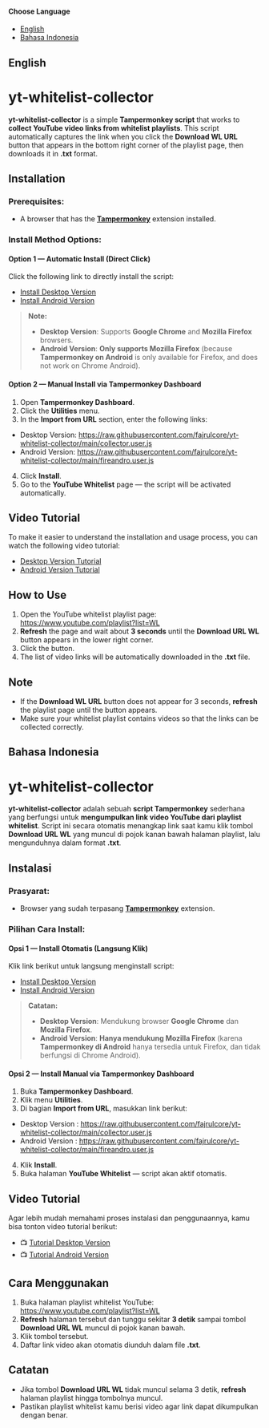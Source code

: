 #### Choose Language
- [English](#english)
- [Bahasa Indonesia](#bahasa-indonesia)


## English

# yt-whitelist-collector

**yt-whitelist-collector** is a simple **Tampermonkey script** that works to **collect YouTube video links from whitelist playlists**. This script automatically captures the link when you click the **Download WL URL** button that appears in the bottom right corner of the playlist page, then downloads it in **.txt** format.

## Installation

### Prerequisites:
- A browser that has the **[Tampermonkey](https://www.tampermonkey.net/)** extension installed.

### Install Method Options:

#### Option 1 — Automatic Install (Direct Click)
Click the following link to directly install the script:

- [Install Desktop Version](https://raw.githubusercontent.com/fajrulcore/yt-whitelist-collector/main/collector.user.js)
- [Install Android Version](https://raw.githubusercontent.com/fajrulcore/yt-whitelist-collector/main/fireandro.user.js)

> **Note:**
> - **Desktop Version**: Supports **Google Chrome** and **Mozilla Firefox** browsers.
> - **Android Version**: **Only supports Mozilla Firefox**
> (because **Tampermonkey on Android** is only available for Firefox, and does not work on Chrome Android).

#### Option 2 — Manual Install via Tampermonkey Dashboard
1. Open **Tampermonkey Dashboard**.
2. Click the **Utilities** menu.
3. In the **Import from URL** section, enter the following links:

- Desktop Version: https://raw.githubusercontent.com/fajrulcore/yt-whitelist-collector/main/collector.user.js
- Android Version: https://raw.githubusercontent.com/fajrulcore/yt-whitelist-collector/main/fireandro.user.js

4. Click **Install**.
5. Go to the **YouTube Whitelist** page — the script will be activated automatically.

## Video Tutorial

To make it easier to understand the installation and usage process, you can watch the following video tutorial:

- [Desktop Version Tutorial](https://youtu.be/eZTukxvUpUc)
- [Android Version Tutorial](https://youtube.com/shorts/MZ0c8IGCiQQ?feature=share)


## How to Use

1. Open the YouTube whitelist playlist page:
https://www.youtube.com/playlist?list=WL
2. **Refresh** the page and wait about **3 seconds** until the **Download URL WL** button appears in the lower right corner.
3. Click the button.
4. The list of video links will be automatically downloaded in the **.txt** file.

## Note

- If the **Download WL URL** button does not appear for 3 seconds, **refresh** the playlist page until the button appears.
- Make sure your whitelist playlist contains videos so that the links can be collected correctly.


## Bahasa Indonesia

# yt-whitelist-collector

**yt-whitelist-collector** adalah sebuah **script Tampermonkey** sederhana yang berfungsi untuk **mengumpulkan link video YouTube dari playlist whitelist**. Script ini secara otomatis menangkap link saat kamu klik tombol **Download URL WL** yang muncul di pojok kanan bawah halaman playlist, lalu mengunduhnya dalam format **.txt**.

## Instalasi

### Prasyarat:
- Browser yang sudah terpasang **[Tampermonkey](https://www.tampermonkey.net/)** extension.

### Pilihan Cara Install:

#### Opsi 1 — Install Otomatis (Langsung Klik)
Klik link berikut untuk langsung menginstall script:

- [Install Desktop Version](https://raw.githubusercontent.com/fajrulcore/yt-whitelist-collector/main/collector.user.js)
- [Install Android Version](https://raw.githubusercontent.com/fajrulcore/yt-whitelist-collector/main/fireandro.user.js)

> **Catatan:**
> - **Desktop Version**: Mendukung browser **Google Chrome** dan **Mozilla Firefox**.
> - **Android Version**: **Hanya mendukung Mozilla Firefox**
>   (karena **Tampermonkey di Android** hanya tersedia untuk Firefox, dan tidak berfungsi di Chrome Android).

#### Opsi 2 — Install Manual via Tampermonkey Dashboard
1. Buka **Tampermonkey Dashboard**.
2. Klik menu **Utilities**.
3. Di bagian **Import from URL**, masukkan link berikut:

- Desktop Version : https://raw.githubusercontent.com/fajrulcore/yt-whitelist-collector/main/collector.user.js  
- Android Version : https://raw.githubusercontent.com/fajrulcore/yt-whitelist-collector/main/fireandro.user.js  

4. Klik **Install**.
5. Buka halaman **YouTube Whitelist** — script akan aktif otomatis.

## Video Tutorial

Agar lebih mudah memahami proses instalasi dan penggunaannya, kamu bisa tonton video tutorial berikut:

- 📺 [Tutorial Desktop Version](https://youtu.be/eZTukxvUpUc)
- 📺 [Tutorial Android Version](https://youtube.com/shorts/MZ0c8IGCiQQ?feature=share)


## Cara Menggunakan

1. Buka halaman playlist whitelist YouTube:
   https://www.youtube.com/playlist?list=WL
2. **Refresh** halaman tersebut dan tunggu sekitar **3 detik** sampai tombol **Download URL WL** muncul di pojok kanan bawah.
3. Klik tombol tersebut.
4. Daftar link video akan otomatis diunduh dalam file **.txt**.

## Catatan

- Jika tombol **Download URL WL** tidak muncul selama 3 detik, **refresh** halaman playlist hingga tombolnya muncul.
- Pastikan playlist whitelist kamu berisi video agar link dapat dikumpulkan dengan benar.

